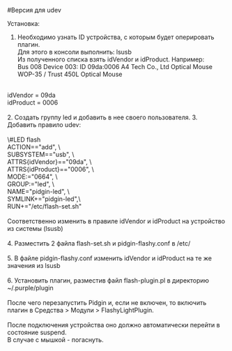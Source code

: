 #Версия для udev <br />

Установка:<br />
1. Необходимо узнать ID устройства, с которым будет оперировать плагин.<br />
Для этого в консоли выполнить: lsusb<br />
Из полученного списка взять idVendor и idProduct. Например:<br />
Bus 008 Device 003: ID 09da:0006 A4 Tech Co., Ltd Optical Mouse WOP-35 / Trust 450L Optical Mouse<br />
<br />
idVendor = 09da<br />
idProduct = 0006<br />
<br />
2. Создать группу led и добавить в нее своего пользователя.
3. Добавить правило udev:<br />
<br />
\#LED flash <br />
ACTION=="add", \ <br />
SUBSYSTEM=="usb", \ <br />
ATTRS{idVendor}=="09da", \ <br />
ATTRS{idProduct}=="0006", \ <br />
MODE:="0664", \ <br />
GROUP:="led", \ <br />
NAME="pidgin-led", \ <br />
SYMLINK+="pidgin-led",\ <br />
RUN+="/etc/flash-set.sh" <br />
<br />
Соответственно изменить в правиле idVendor и idProduct на устройство из системы (lsusb)<br />
<br />
4. Разместить 2 файла flash-set.sh и pidgin-flashy.conf в /etc/<br />
<br />
5. В файле pidgin-flashy.conf изменить idVendor и idProduct на те же значения из lsusb<br />
<br />
6. Установить плагин, разместив файл flash-plugin.pl в директорию ~/.purple/plugin<br />
<br />
После чего перезапустить Pidgin и, если не включен, то включить плагин в Средства > Модули > FlashyLightPlugin.<br />
<br />
После подключения устройства оно должно автоматически перейти в состояние suspend.<br /> 
В случае с мышкой - погаснуть.<br />
